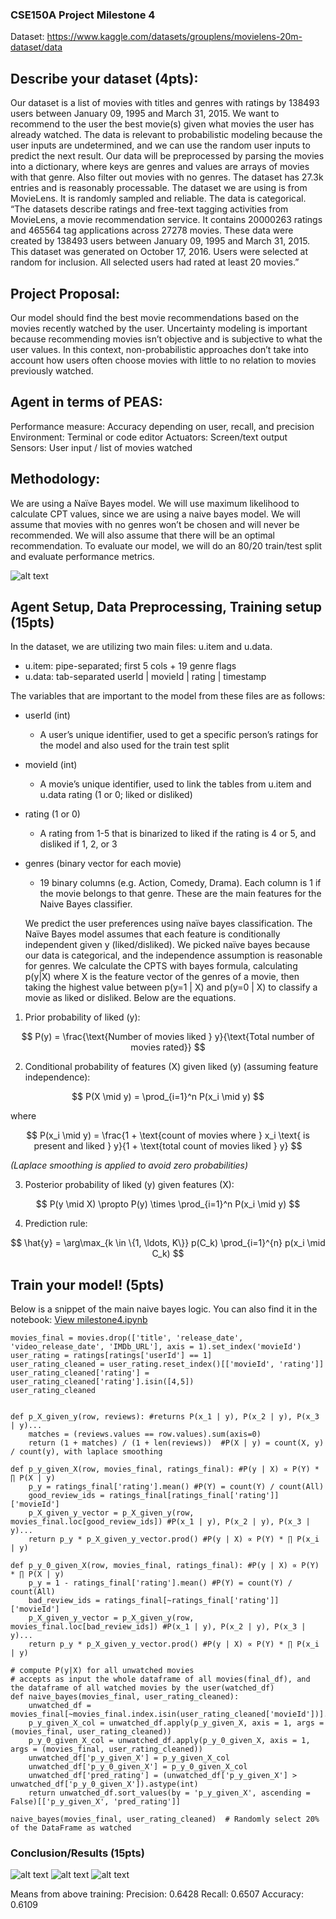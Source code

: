 ### CSE150A Project Milestone 4
Dataset: https://www.kaggle.com/datasets/grouplens/movielens-20m-dataset/data

## Describe your dataset (4pts):
Our dataset is a list of movies with titles and genres with ratings by 138493 users between January 09, 1995 and March 31, 2015. We want to recommend to the user the best movie(s) given what movies the user has already watched. The data is relevant to probabilistic modeling because the user inputs are undetermined, and we can use the random user inputs to predict the next result. Our data will be preprocessed by parsing the movies into a dictionary, where keys are genres and values are arrays of movies with that genre. Also filter out movies with no genres.
The dataset has 27.3k entries and is reasonably processable. The dataset we are using is from MovieLens. It is randomly sampled and reliable. The data is categorical.
“The datasets describe ratings and free-text tagging activities from MovieLens, a movie recommendation service. It contains 20000263 ratings and 465564 tag applications across 27278 movies. These data were created by 138493 users between January 09, 1995 and March 31, 2015. This dataset was generated on October 17, 2016. Users were selected at random for inclusion. All selected users had rated at least 20 movies.”
	
## Project Proposal:
Our model should find the best movie recommendations based on the movies recently watched by the user. Uncertainty modeling is important because recommending movies isn’t objective and is subjective to what the user values. In this context, non-probabilistic approaches don’t take into account how users often choose movies with little to no relation to movies previously watched.

## Agent in terms of PEAS:
Performance measure: Accuracy depending on user, recall, and precision
Environment: Terminal or code editor
Actuators: Screen/text output
Sensors: User input / list of movies watched

## Methodology:
We are using a Naïve Bayes model. We will use maximum likelihood to calculate CPT values, since we are using a naive bayes model. We will assume that movies with no genres won’t be chosen and will never be recommended. We will also assume that there will be an optimal recommendation. To evaluate our model, we will do an 80/20 train/test split and evaluate performance metrics.

![alt text](naive_bayes_diagram.png)

## Agent Setup, Data Preprocessing, Training setup (15pts)
In the dataset, we are utilizing two main files: u.item and u.data.
- u.item: pipe-separated; first 5 cols + 19 genre flags
- u.data: tab-separated userId | movieId | rating | timestamp


The variables that are important to the model from these files are as follows:
- userId (int)
  - A user’s unique identifier, used to get a specific person’s ratings for the model and also used for the train test split

- movieId (int)
  - A movie’s unique identifier, used to link the tables from u.item and u.data
rating (1 or 0; liked or disliked)

- rating (1 or 0)
  - A rating from 1-5 that is binarized to liked if the rating is 4 or 5, and disliked if 1, 2, or 3

- genres (binary vector for each movie)
  - 19 binary columns (e.g. Action, Comedy, Drama). Each column is 1 if the movie belongs to that genre. These are the main features for the Naive Bayes classifier.

  We predict the user preferences using naïve bayes classification. The Naïve Bayes model assumes that each feature is conditionally independent given y (liked/disliked). We picked naïve bayes because our data is categorical, and the independence assumption is reasonable for genres. We calculate the CPTS with bayes formula, calculating p(y|X) where X is the feature vector of the genres of a movie, then taking the highest value between p(y=1 | X) and p(y=0 | X) to classify a movie as liked or disliked. Below are the equations.


1. Prior probability of liked \(y\):

$$
P(y) = \frac{\text{Number of movies liked } y}{\text{Total number of movies rated}}
$$

2. Conditional probability of features \(X\) given liked \(y\) (assuming feature independence):

$$
P(X \mid y) = \prod_{i=1}^n P(x_i \mid y)
$$

where

$$
P(x_i \mid y) = \frac{1 + \text{count of movies where } x_i \text{ is present and liked } y}{1 + \text{total count of movies liked } y}
$$

*(Laplace smoothing is applied to avoid zero probabilities)*

3. Posterior probability of liked \(y\) given features \(X\):

$$
P(y \mid X) \propto P(y) \times \prod_{i=1}^n P(x_i \mid y)
$$

4. Prediction rule:

$$
\hat{y} = \arg\max_{k \in \{1, \ldots, K\}} p(C_k) \prod_{i=1}^{n} p(x_i \mid C_k)
$$


## Train your model! (5pts)
Below is a snippet of the main naive bayes logic. You can also find it in the notebook: [View milestone4.ipynb](./milestone4.ipynb)


```
movies_final = movies.drop(['title', 'release_date', 'video_release_date', 'IMDb_URL'], axis = 1).set_index('movieId')
user_rating = ratings[ratings['userId'] == 1]
user_rating_cleaned = user_rating.reset_index()[['movieId', 'rating']]
user_rating_cleaned['rating'] = user_rating_cleaned['rating'].isin([4,5])
user_rating_cleaned


def p_X_given_y(row, reviews): #returns P(x_1 | y), P(x_2 | y), P(x_3 | y)...
    matches = (reviews.values == row.values).sum(axis=0)
    return (1 + matches) / (1 + len(reviews))  #P(X | y) = count(X, y) / count(y), with laplace smoothing

def p_y_given_X(row, movies_final, ratings_final): #P(y | X) ∝ P(Y) * ∏ P(X | y)
    p_y = ratings_final['rating'].mean() #P(Y) = count(Y) / count(All)
    good_review_ids = ratings_final[ratings_final['rating']]['movieId']
    p_X_given_y_vector = p_X_given_y(row, movies_final.loc[good_review_ids]) #P(x_1 | y), P(x_2 | y), P(x_3 | y)...
    return p_y * p_X_given_y_vector.prod() #P(y | X) ∝ P(Y) * ∏ P(x_i | y)

def p_y_0_given_X(row, movies_final, ratings_final): #P(y | X) ∝ P(Y) * ∏ P(X | y)
    p_y = 1 - ratings_final['rating'].mean() #P(Y) = count(Y) / count(All)
    bad_review_ids = ratings_final[~ratings_final['rating']]['movieId']
    p_X_given_y_vector = p_X_given_y(row, movies_final.loc[bad_review_ids]) #P(x_1 | y), P(x_2 | y), P(x_3 | y)...
    return p_y * p_X_given_y_vector.prod() #P(y | X) ∝ P(Y) * ∏ P(x_i | y)

# compute P(y|X) for all unwatched movies
# accepts as input the whole dataframe of all movies(final_df), and the dataframe of all watched movies by the user(watched_df)
def naive_bayes(movies_final, user_rating_cleaned):
    unwatched_df = movies_final[~movies_final.index.isin(user_rating_cleaned['movieId'])].copy()
    p_y_given_X_col = unwatched_df.apply(p_y_given_X, axis = 1, args = (movies_final, user_rating_cleaned))
    p_y_0_given_X_col = unwatched_df.apply(p_y_0_given_X, axis = 1, args = (movies_final, user_rating_cleaned))
    unwatched_df['p_y_given_X'] = p_y_given_X_col
    unwatched_df['p_y_0_given_X'] = p_y_0_given_X_col
    unwatched_df['pred_rating'] = (unwatched_df['p_y_given_X'] > unwatched_df['p_y_0_given_X']).astype(int)
    return unwatched_df.sort_values(by = 'p_y_given_X', ascending = False)[['p_y_given_X', 'pred_rating']]
    
naive_bayes(movies_final, user_rating_cleaned)  # Randomly select 20% of the DataFrame as watched
```

### Conclusion/Results (15pts)
![alt text](precision.png)
![alt text](recall.png)
![alt text](accuracy.png)

Means from above training:
Precision: 0.6428
Recall: 0.6507
Accuracy: 0.6109